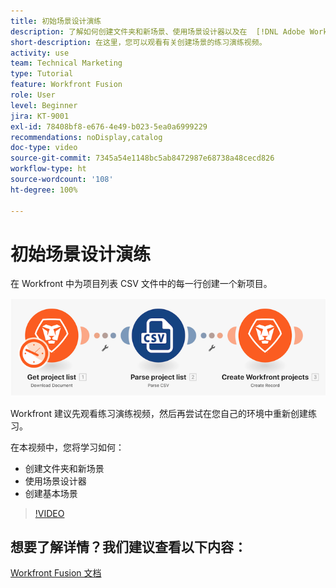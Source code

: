 ```yaml
---
title: 初始场景设计演练
description: 了解如何创建文件夹和新场景、使用场景设计器以及在  [!DNL Adobe Workfront Fusion] 中创建基本场景。
short-description: 在这里，您可以观看有关创建场景的练习演练视频。
activity: use
team: Technical Marketing
type: Tutorial
feature: Workfront Fusion
role: User
level: Beginner
jira: KT-9001
exl-id: 78408bf8-e676-4e49-b023-5ea0a6999229
recommendations: noDisplay,catalog
doc-type: video
source-git-commit: 7345a54e1148bc5ab8472987e68738a48cecd826
workflow-type: ht
source-wordcount: '108'
ht-degree: 100%

---
```


# 初始场景设计演练

在 Workfront 中为项目列表 CSV 文件中的每一行创建一个新项目。

![Fusion 场景的图像](assets/understand-the-basics-1.png)

Workfront 建议先观看练习演练视频，然后再尝试在您自己的环境中重新创建练习。

在本视频中，您将学习如何：

* 创建文件夹和新场景
* 使用场景设计器
* 创建基本场景

>[!VIDEO](https://video.tv.adobe.com/v/335261/?quality=12&learn=on)


## 想要了解详情？我们建议查看以下内容：

[Workfront Fusion 文档](https://experienceleague.adobe.com/docs/workfront/using/adobe-workfront-fusion/workfront-fusion-2.html?lang=zh-hans)

